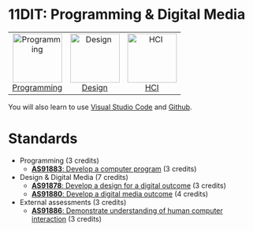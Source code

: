 # 11DIT: Programming & Digital Media

| | | |
| :-: | :-: | :-: |
| <a href="programming"><image src="../img/programming.svg" title="Programming" width=100><br>Programming | <a href="design"><image src="../img/design.svg" title="Design" width=100><br>Design | <a href="hci"><image src="../img/hci.svg" title="HCI" width=100><br>HCI |

You will also learn to use [Visual Studio Code](https://code.visualstudio.com/) and [Github](https://github.com/).

# Standards

- Programming (3 credits)
    - [**AS91883**: Develop a computer program](https://www.nzqa.govt.nz/nqfdocs/ncea-resource/achievements/2019/as91883.pdf) (3 credits)
- Design & Digital Media (7 credits)
    - [**AS91878**: Develop a design for a digital outcome](https://www.nzqa.govt.nz/nqfdocs/ncea-resource/achievements/2019/as91878.pdf) (3 credits)
    - [**AS91880**: Develop a digital media outcome](https://www.nzqa.govt.nz/nqfdocs/ncea-resource/achievements/2019/as91878.pdf) (4 credits)
- External assessments (3 credits) 
    - [**AS91886**: Demonstrate understanding of human computer interaction](https://www.nzqa.govt.nz/nqfdocs/ncea-resource/achievements/2019/as91886.pdf) (3 credits)
